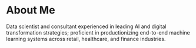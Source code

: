 # About Me
Data scientist and consultant experienced in leading AI and digital transformation strategies; proficient in
productionizing end-to-end machine learning systems across retail, healthcare, and finance industries.
